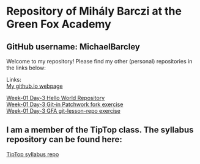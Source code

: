 ﻿# Repository of Mihály Barczi at the Green Fox Academy
## GitHub username: MichaelBarcley

Welcome to my repository! Please find my other (personal) repositories in the links below:

Links:  
[My github.io webpage](https://michaelbarcley.github.io/)  
  
[Week-01 Day-3 Hello World Repository](https://github.com/MichaelBarcley/hello-world)  
[Week-01 Day-3 Git-in Patchwork fork exercise](https://github.com/MichaelBarcley/patchwork)  
[Week-01 Day-3 GFA git-lesson-repo exercise](https://github.com/MichaelBarcley/git-lesson-repository)  

## I am a member of the TipTop class. The syllabus repository can be found here:  
[TipTop syllabus repo](https://github.com/green-fox-academy/tiptop-syllabus)  
